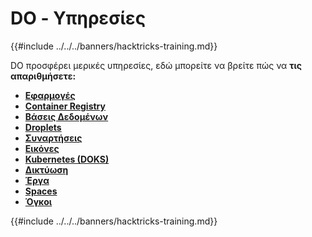 # DO - Υπηρεσίες

{{#include ../../../banners/hacktricks-training.md}}

DO προσφέρει μερικές υπηρεσίες, εδώ μπορείτε να βρείτε πώς να **τις απαριθμήσετε:**

- [**Εφαρμογές**](do-apps.md)
- [**Container Registry**](do-container-registry.md)
- [**Βάσεις Δεδομένων**](do-databases.md)
- [**Droplets**](do-droplets.md)
- [**Συναρτήσεις**](do-functions.md)
- [**Εικόνες**](do-images.md)
- [**Kubernetes (DOKS)**](do-kubernetes-doks.md)
- [**Δικτύωση**](do-networking.md)
- [**Έργα**](do-projects.md)
- [**Spaces**](do-spaces.md)
- [**Όγκοι**](do-volumes.md)

{{#include ../../../banners/hacktricks-training.md}}
